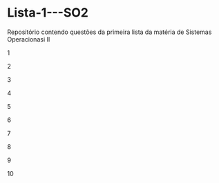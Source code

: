 # Lista-1---SO2
Repositório contendo questões da primeira lista da matéria de Sistemas Operacionasi II

1

2

3

4

5

6

7

8

9

10
